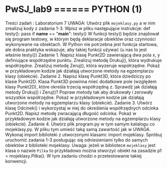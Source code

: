 # PwSJ_lab9 ====== PYTHON (1)
Treści zadań : 
Laboratorium 7
UWAGA: Utwórz plik `mojeklasy.py` a w nim zrealizuj kody z zadania 1-3. Wpisz w pliku następujące
instrukcje:
def testy():
 pass
if __name__ == "__main__":
 testy()
W funkcji testy() będzie znajdował się program testowy, w którym będą deklaracje obiektów oraz
czynności wykonywane na obiektach. W Python nie potrzebna jest funkcja startowa, ale dobra
praktyka wskazuje, aby takiej funkcji używać (u nas to jest właśnie testy())
Zadanie 1. Napisz klasę Punkt2D zawierającą dwa pola x, y definiujące współrzędne punktu. Zrealizuj
metodę Drukuj(), która wydrukuje współrzędne. Zrealizuj metodę Zeruj(), która wyzeruje
współrzędne. Pokaż w przykładowym kodzie jak działają utworzone metody na egzemplarzu klasy
(obiekcie).
Zadanie 2. Napisz klasę Punkt3D, która dziedziczy po klasie Punkt2D. Klasa Punkt3D powinna mieć
dodatkowe pole (względem klasy Punkt2D), które określa trzecią współrzędną z. Sprawdź jak działają
metody Drukuj() i Zeruj()? Popraw metody tak aby drukowały i zerowały wszystkie współrzędne.
Pokaż w przykładowym kodzie jak działają utworzone metody na egzemplarzu klasy (obiekcie).
Zadanie 3. Utwórz klasę Odcinek() i wykorzystaj w niej do określenia współrzędnych odcinka
Punkt2D. Napisz metodę zwracającą długość odcinka. Pokaż w przykładowym kodzie jak działają
utworzone metody na egzemplarzu klasy (obiekcie).
Zadanie 4. Utwórz plik program.py w tym samym katalogu co mojeklasy.py. W pliku tym umieść taką
samą zawartość jak w UWAGA. Wykonaj import biblioteki z utworzonymi klasami: import mojeklasy.
Spróbuj uruchomić zadania 1-3 posługując się odniesieniami tylko do samych obiektów z biblioteki
mojeklasy. Uwaga: jeżeli w bibliotece `mojeklasy` jest klasa o nazwie `Pilka` to przykładowo można
stworzyć obiekt na zasadzie p1 = mojeklasy.Pilka(). W tym zadaniu chodzi o przetestowanie takiej
konwencji.
